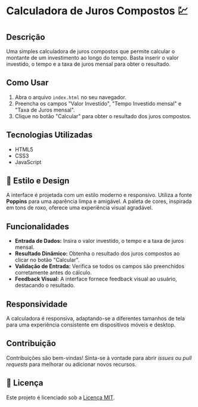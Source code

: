 # Calculadora de Juros Compostos 💹

## Descrição

Uma simples calculadora de juros compostos que permite calcular o montante de um investimento ao longo do tempo. Basta inserir o valor investido, o tempo e a taxa de juros mensal para obter o resultado.

## Como Usar

1. Abra o arquivo `index.html` no seu navegador.
2. Preencha os campos "Valor Investido", "Tempo Investido mensal" e "Taxa de Juros mensal".
3. Clique no botão "Calcular" para obter o resultado dos juros compostos.

## Tecnologias Utilizadas

- HTML5
- CSS3
- JavaScript

## 🎨 Estilo e Design

A interface é projetada com um estilo moderno e responsivo. Utiliza a fonte **Poppins** para uma aparência limpa e amigável. A paleta de cores, inspirada em tons de roxo, oferece uma experiência visual agradável.

## Funcionalidades

- **Entrada de Dados:** Insira o valor investido, o tempo e a taxa de juros mensal.
- **Resultado Dinâmico:** Obtenha o resultado dos juros compostos ao clicar no botão "Calcular".
- **Validação de Entrada:** Verifica se todos os campos são preenchidos corretamente antes do cálculo.
- **Feedback Visual:** A interface fornece feedback visual ao usuário, destacando o resultado.

## Responsividade

A calculadora é responsiva, adaptando-se a diferentes tamanhos de tela para uma experiência consistente em dispositivos móveis e desktop.

## Contribuição

Contribuições são bem-vindas! Sinta-se à vontade para abrir _issues_ ou _pull requests_ para melhorar ou adicionar novos recursos.

## 📝 Licença

Este projeto é licenciado sob a [Licença MIT](LICENSE).